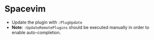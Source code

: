 # Spacevim

- Update the plugin with `:PlugUpdate`
- **Note**: `:UpdateRemotePlugins` should be executed manually in order to enable auto-completion.
